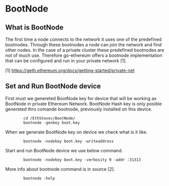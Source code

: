 # BootNode 

## What is BootNode

The first time a node connects to the network it uses one of the predefined bootnodes. Through these bootnodes a node can join the network and find other nodes. In the case of a private cluster these predefined bootnodes are not of much use. Therefore go-ethereum offers a bootnode implementation that can be configured and run in your private network [1].

[1] https://geth.ethereum.org/docs/getting-started/private-net

## Set and Run BootNode device

First must we genereted BootNode key for device that will be working as BootNode in private Ethereum Network. BootNode Hash key is only posible genereted thro comande bootnode, previously installed on this device.

```shell
        cd /EthStevec/BootNode/
        bootnode -genkey boot.key
```

When we generate BootNode key on device we check what is it like.

```shell
        bootnode -nodekey boot.key -writeaddress
```

Start and run BootNode device we use below command.

```shell
        bootnode -nodekey boot.key -verbosity 9 -addr :31313
```

More info about bootnode command is in source [2].
```shell
        bootnode -help
```
